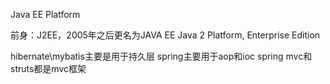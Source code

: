 Java EE Platform

前身：J2EE，2005年之后更名为JAVA EE
Java 2 Platform, Enterprise Edition


hibernate\mybatis主要是用于持久层
spring主要用于aop和ioc
spring mvc和struts都是mvc框架
















